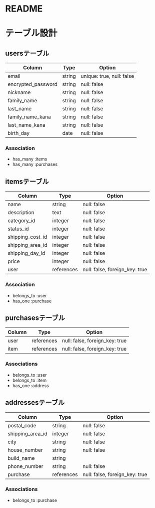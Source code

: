 # README

# テーブル設計

## usersテーブル

| Column             | Type   | Option                   |
| ------------------ | ------ | ------------------------ |
| email              | string | unique: true, null: false|
| encrypted_password | string | null: false              |
| nickname           | string | null: false              |
| family_name        | string | null: false              | 
| last_name          | string | null: false              | 
| family_name_kana   | string | null: false              |
| last_name_kana     | string | null: false              |
| birth_day          | date   | null: false              |

### Association
- has_many :items
- has_many :purchases

## itemsテーブル

| Column            | Type       | Option                         |
| ----------------- | ---------- | ------------------------------ |
| name              | string     | null: false                    | 
| description       | text       | null: false                    |
| category_id       | integer    | null: false                    |  
| status_id         | integer    | null: false                    |
| shipping_cost_id  | integer    | null: false                    |
| shipping_area_id  | integer    | null: false                    |
| shipping_day_id   | integer    | null: false                    |
| price             | integer    | null: false                    |
| user              | references | null: false, foreign_key: true |


### Association
- belongs_to :user
- has_one :purchase

## purchasesテーブル

| Column            | Type       | Option                         |
| ----------------- | ---------- | ------------------------------ |
| user              | references | null: false, foreign_key: true |
| item              | references | null: false, foreign_key: true |

### Associations

- belongs_to :user
- belongs_to :item
- has_one :address

## addressesテーブル

| Column            | Type       | Option                         |
| ----------------- | ---------- | ------------------------------ |
| postal_code       | string     | null: false                    |
| shipping_area_id  | integer    | null: false                    |
| city              | string     | null: false                    | 
| house_number      | string     | null: false                    |
| build_name        | string     |                                |
| phone_number      | string     | null: false                    |
| purchase          | references | null: false, foreign_key: true |

### Associations
- belongs_to :purchase